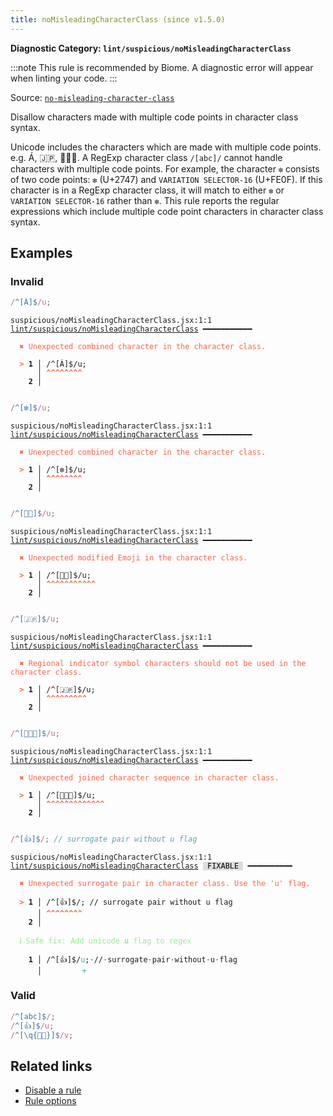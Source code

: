 ```yaml
---
title: noMisleadingCharacterClass (since v1.5.0)
---
```


**Diagnostic Category: `lint/suspicious/noMisleadingCharacterClass`**

:::note
This rule is recommended by Biome. A diagnostic error will appear when linting your code.
:::

Source: <a href="https://eslint.org/docs/latest/rules/no-misleading-character-class" target="_blank"><code>no-misleading-character-class</code></a>

Disallow characters made with multiple code points in character class syntax.

Unicode includes the characters which are made with multiple code points. e.g. Á, 🇯🇵, 👨‍👩‍👦.
A RegExp character class `/[abc]/` cannot handle characters with multiple code points.
For example, the character `❇️` consists of two code points: `❇` (U+2747) and `VARIATION SELECTOR-16` (U+FE0F).
If this character is in a RegExp character class, it will match to either `❇` or `VARIATION SELECTOR-16` rather than `❇️`.
This rule reports the regular expressions which include multiple code point characters in character class syntax.

## Examples

### Invalid

```jsx
/^[Á]$/u;
```

<pre class="language-text"><code class="language-text">suspicious/noMisleadingCharacterClass.jsx:1:1 <a href="https://biomejs.dev/linter/rules/no-misleading-character-class">lint/suspicious/noMisleadingCharacterClass</a> ━━━━━━━━━━━

<strong><span style="color: Tomato;">  </span></strong><strong><span style="color: Tomato;">✖</span></strong> <span style="color: Tomato;">Unexpected combined character in the character class.</span>
  
<strong><span style="color: Tomato;">  </span></strong><strong><span style="color: Tomato;">&gt;</span></strong> <strong>1 │ </strong>/^[Á]$/u;
   <strong>   │ </strong><strong><span style="color: Tomato;">^</span></strong><strong><span style="color: Tomato;">^</span></strong><strong><span style="color: Tomato;">^</span></strong><strong><span style="color: Tomato;">^</span></strong><strong><span style="color: Tomato;">^</span></strong><strong><span style="color: Tomato;">^</span></strong><strong><span style="color: Tomato;">^</span></strong><strong><span style="color: Tomato;">^</span></strong>
    <strong>2 │ </strong>
  
</code></pre>

```jsx
/^[❇️]$/u;
```

<pre class="language-text"><code class="language-text">suspicious/noMisleadingCharacterClass.jsx:1:1 <a href="https://biomejs.dev/linter/rules/no-misleading-character-class">lint/suspicious/noMisleadingCharacterClass</a> ━━━━━━━━━━━

<strong><span style="color: Tomato;">  </span></strong><strong><span style="color: Tomato;">✖</span></strong> <span style="color: Tomato;">Unexpected combined character in the character class.</span>
  
<strong><span style="color: Tomato;">  </span></strong><strong><span style="color: Tomato;">&gt;</span></strong> <strong>1 │ </strong>/^[❇️]$/u;
   <strong>   │ </strong><strong><span style="color: Tomato;">^</span></strong><strong><span style="color: Tomato;">^</span></strong><strong><span style="color: Tomato;">^</span></strong><strong><span style="color: Tomato;">^</span></strong><strong><span style="color: Tomato;">^</span></strong><strong><span style="color: Tomato;">^</span></strong><strong><span style="color: Tomato;">^</span></strong><strong><span style="color: Tomato;">^</span></strong>
    <strong>2 │ </strong>
  
</code></pre>

```jsx
/^[👶🏻]$/u;
```

<pre class="language-text"><code class="language-text">suspicious/noMisleadingCharacterClass.jsx:1:1 <a href="https://biomejs.dev/linter/rules/no-misleading-character-class">lint/suspicious/noMisleadingCharacterClass</a> ━━━━━━━━━━━

<strong><span style="color: Tomato;">  </span></strong><strong><span style="color: Tomato;">✖</span></strong> <span style="color: Tomato;">Unexpected modified Emoji in the character class. </span>
  
<strong><span style="color: Tomato;">  </span></strong><strong><span style="color: Tomato;">&gt;</span></strong> <strong>1 │ </strong>/^[👶🏻]$/u;
   <strong>   │ </strong><strong><span style="color: Tomato;">^</span></strong><strong><span style="color: Tomato;">^</span></strong><strong><span style="color: Tomato;">^</span></strong><strong><span style="color: Tomato;">^</span></strong><strong><span style="color: Tomato;">^</span></strong><strong><span style="color: Tomato;">^</span></strong><strong><span style="color: Tomato;">^</span></strong><strong><span style="color: Tomato;">^</span></strong><strong><span style="color: Tomato;">^</span></strong><strong><span style="color: Tomato;">^</span></strong><strong><span style="color: Tomato;">^</span></strong>
    <strong>2 │ </strong>
  
</code></pre>

```jsx
/^[🇯🇵]$/u;
```

<pre class="language-text"><code class="language-text">suspicious/noMisleadingCharacterClass.jsx:1:1 <a href="https://biomejs.dev/linter/rules/no-misleading-character-class">lint/suspicious/noMisleadingCharacterClass</a> ━━━━━━━━━━━

<strong><span style="color: Tomato;">  </span></strong><strong><span style="color: Tomato;">✖</span></strong> <span style="color: Tomato;">Regional indicator symbol characters should not be used in the character class.</span>
  
<strong><span style="color: Tomato;">  </span></strong><strong><span style="color: Tomato;">&gt;</span></strong> <strong>1 │ </strong>/^[🇯🇵]$/u;
   <strong>   │ </strong><strong><span style="color: Tomato;">^</span></strong><strong><span style="color: Tomato;">^</span></strong><strong><span style="color: Tomato;">^</span></strong><strong><span style="color: Tomato;">^</span></strong><strong><span style="color: Tomato;">^</span></strong><strong><span style="color: Tomato;">^</span></strong><strong><span style="color: Tomato;">^</span></strong><strong><span style="color: Tomato;">^</span></strong><strong><span style="color: Tomato;">^</span></strong>
    <strong>2 │ </strong>
  
</code></pre>

```jsx
/^[👨‍👩‍👦]$/u;
```

<pre class="language-text"><code class="language-text">suspicious/noMisleadingCharacterClass.jsx:1:1 <a href="https://biomejs.dev/linter/rules/no-misleading-character-class">lint/suspicious/noMisleadingCharacterClass</a> ━━━━━━━━━━━

<strong><span style="color: Tomato;">  </span></strong><strong><span style="color: Tomato;">✖</span></strong> <span style="color: Tomato;">Unexpected joined character sequence in character class.</span>
  
<strong><span style="color: Tomato;">  </span></strong><strong><span style="color: Tomato;">&gt;</span></strong> <strong>1 │ </strong>/^[👨‍👩‍👦]$/u;
   <strong>   │ </strong><strong><span style="color: Tomato;">^</span></strong><strong><span style="color: Tomato;">^</span></strong><strong><span style="color: Tomato;">^</span></strong><strong><span style="color: Tomato;">^</span></strong><strong><span style="color: Tomato;">^</span></strong><strong><span style="color: Tomato;">^</span></strong><strong><span style="color: Tomato;">^</span></strong><strong><span style="color: Tomato;">^</span></strong><strong><span style="color: Tomato;">^</span></strong><strong><span style="color: Tomato;">^</span></strong><strong><span style="color: Tomato;">^</span></strong><strong><span style="color: Tomato;">^</span></strong><strong><span style="color: Tomato;">^</span></strong>
    <strong>2 │ </strong>
  
</code></pre>

```jsx
/^[👍]$/; // surrogate pair without u flag
```

<pre class="language-text"><code class="language-text">suspicious/noMisleadingCharacterClass.jsx:1:1 <a href="https://biomejs.dev/linter/rules/no-misleading-character-class">lint/suspicious/noMisleadingCharacterClass</a> <span style="color: #000; background-color: #ddd;"> FIXABLE </span> ━━━━━━━━━━

<strong><span style="color: Tomato;">  </span></strong><strong><span style="color: Tomato;">✖</span></strong> <span style="color: Tomato;">Unexpected surrogate pair in character class. Use the 'u' flag.</span>
  
<strong><span style="color: Tomato;">  </span></strong><strong><span style="color: Tomato;">&gt;</span></strong> <strong>1 │ </strong>/^[👍]$/; // surrogate pair without u flag
   <strong>   │ </strong><strong><span style="color: Tomato;">^</span></strong><strong><span style="color: Tomato;">^</span></strong><strong><span style="color: Tomato;">^</span></strong><strong><span style="color: Tomato;">^</span></strong><strong><span style="color: Tomato;">^</span></strong><strong><span style="color: Tomato;">^</span></strong><strong><span style="color: Tomato;">^</span></strong><strong><span style="color: Tomato;">^</span></strong>
    <strong>2 │ </strong>
  
<strong><span style="color: lightgreen;">  </span></strong><strong><span style="color: lightgreen;">ℹ</span></strong> <span style="color: lightgreen;">Safe fix</span><span style="color: lightgreen;">: </span><span style="color: lightgreen;">Add unicode </span><span style="color: lightgreen;"><strong>u</strong></span><span style="color: lightgreen;"> flag to regex</span>
  
<strong>  </strong><strong>  1 │ </strong>/^[👍]$/<span style="color: MediumSeaGreen;">u</span>;<span style="opacity: 0.8;">·</span>//<span style="opacity: 0.8;">·</span>surrogate<span style="opacity: 0.8;">·</span>pair<span style="opacity: 0.8;">·</span>without<span style="opacity: 0.8;">·</span>u<span style="opacity: 0.8;">·</span>flag
<strong>  </strong><strong>    │ </strong>        <span style="color: MediumSeaGreen;">+</span>                                  
</code></pre>

### Valid

```jsx
/^[abc]$/;
/^[👍]$/u;
/^[\q{👶🏻}]$/v;
```

## Related links

- [Disable a rule](/linter/#disable-a-lint-rule)
- [Rule options](/linter/#rule-options)
